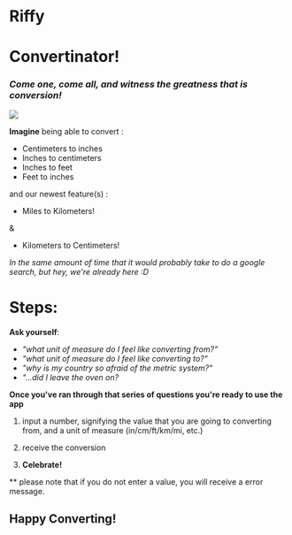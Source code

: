 # Riffy

# Convertinator!
### _Come one, come all, and witness the greatness that is conversion!_
![](https://encrypted-tbn0.gstatic.com/images?q=tbn%3AANd9GcTpN-Fmng0UOhvKGgfZrsayBCblh4x1OExSNzX_6UCyRvHXyG-O&usqp=CAU)


__Imagine__ being able to convert :
- Centimeters to inches
- Inches to centimeters
- Inches to feet
- Feet to inches 

and our newest feature(s) :
- Miles to Kilometers!
  
&
- Kilometers to Centimeters!

*In the same amount of time that it would probably take to do a google search, but hey, we're already here :D*

# Steps:
  **Ask yourself**:
- *"what unit of measure do I feel like converting from?"*
- *"what unit of measure do I feel like converting to?"*
- *"why is my country so afraid of the metric system?"*
- *"...did I leave the oven on?*

**Once you've ran through that series of questions you're ready to use the app**

1. input a number, signifying the value that you are going to converting from, and a unit of measure (in/cm/ft/km/mi, etc.)
   
2.  receive the conversion
   
3.  **Celebrate!**


** please note that if you do not enter a value, you will receive a error message.

## Happy Converting!